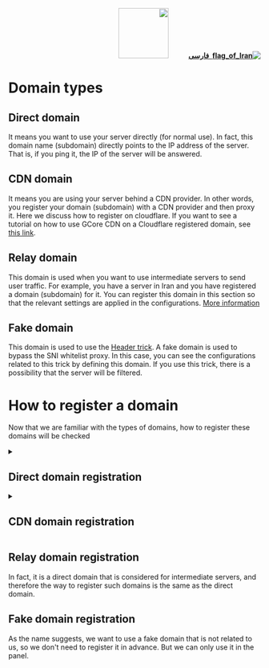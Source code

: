 <div dir="rtl">

[**![flag_of_Iran](https://user-images.githubusercontent.com/125398461/234186932-52f1fa82-52c6-417f-8b37-08fe9250a55f.png) &nbsp;فارسی**](https://github.com/hiddify/hiddify-config/wiki/%D8%A7%D9%86%D9%88%D8%A7%D8%B9-%D8%AF%D8%A7%D9%85%D9%86%D9%87-%D9%88-%D9%86%D8%AD%D9%88%D9%87-%D8%AB%D8%A8%D8%AA-%E2%80%8C%D8%A2%D9%86%E2%80%8C%D9%87%D8%A7)&nbsp;&nbsp;&nbsp;&nbsp;&nbsp;&nbsp;&nbsp;&nbsp;&nbsp;&nbsp;<a href="https://github.com/hiddify/hiddify-config/wiki/All-tutorials-and-videos"><img width="100" src="https://github.com/hiddify/hiddify-config/assets/125398461/8ac5b906-105c-4b98-acf5-0e12e39e33f6" /></a>
</div>

# Domain types

## Direct domain
It means you want to use your server directly (for normal use). In fact, this domain name (subdomain) directly points to the IP address of the server. That is, if you ping it, the IP of the server will be answered.

## CDN domain
It means you are using your server behind a CDN provider. In other words, you register your domain (subdomain) with a CDN provider and then proxy it. Here we discuss how to register on cloudflare. If you want to see a tutorial on how to use GCore CDN on a Cloudflare registered domain, see [this link](https://github.com/hiddify/hiddify-config/wiki/How-to-use-GCore-CDN-on-Cloudflare-registered-domain).

## Relay domain
This domain is used when you want to use intermediate servers to send user traffic. For example, you have a server in Iran and you have registered a domain (subdomain) for it. You can register this domain in this section so that the relevant settings are applied in the configurations. [More information](https://github.com/hiddify/hiddify-config/discussions/129)

## Fake domain
This domain is used to use the [Header trick](https://github.com/iranxray/hope/blob/main/cloudflare-cdn.md#%D8%B1%D9%88%D8%B4-%D8%A7%D9%88%D9%84-%D8%AD%D9%82%D9%87-%D9%BE%D8%B1%D9%88%DA%A9%D8%B3%DB%8C). A fake domain is used to bypass the SNI whitelist proxy. In this case, you can see the configurations related to this trick by defining this domain. If you use this trick, there is a possibility that the server will be filtered.

# How to register a domain
Now that we are familiar with the types of domains, how to register these domains will be checked

<details><summary><h2>Direct domain registration</h2></summary>
You can register the direct domain in several ways. 

### Direct domain registration for free
Using sites that offer free subdomains: [afarid](https://freedns.afraid.org/) is recommended.
A number of public domains have already been registered on this site. You can register your desired subdomain on these domains.
For this, you must first create a profile from [here](https://freedns.afraid.org/signup/?plan=starter). A real email is required.

![](https://user-images.githubusercontent.com/125398461/221342760-12dc14ed-9a19-45f3-a3f1-bf7d3f969792.png)

After that, the list of domains registered on this site can be seen from [here](http://freedns.afraid.org/domain/registry/). You can choose one of the domains that has fewer hosts. Note that the domain must be public. It is recommended to use `.com`, `.org`, `.net` domains.

![221343189-1fe98d0d-7f05-4639-9b51-fb6926f76f2b2](https://user-images.githubusercontent.com/125398461/234033584-1c26c485-6ceb-4aa9-a6b6-c1b781e767d1.png)

### Register the purchased direct domain
After buying the domain, you can use the sites that provide DNS services. e.g. Cloudflare

#### Direct domain registration purchased on Cloudflare
First, you register using [this link](https://dash.cloudflare.com/signup).

![](https://user-images.githubusercontent.com/125398461/221563866-d520a39d-15c8-4f88-a756-90e5e08c074a.png)


Log in after creating a profile. You must add your domain here. For this, click on `Add Site` button and add your domain.



![PICTURE](https://user-images.githubusercontent.com/125398461/221566504-5ecf714b-940d-4fd5-bc54-be8c37b7c292.png)

In the next step, choose your desired plan. The free plan is enough for this. So you choose according to the photo.

![PICTURE](https://user-images.githubusercontent.com/125398461/221567803-26850724-1bc8-480a-8c6f-29b32a6fcfa6.png)

In the next step, we do next according to the figure.

![PICTURE](https://user-images.githubusercontent.com/125398461/222444475-5596de54-3e7f-4fae-a0f0-94c046a21969.png)

In the last step, put the given DNS servers in your domain settings.

![PICTURE](https://user-images.githubusercontent.com/125398461/221569269-1f4027c7-5815-4dea-876e-326dc0645fe1.png)

Wait a while to register the domain settings. After that, the domain will be activated on the Cloudflare server.

![PICTURE](https://user-images.githubusercontent.com/125398461/221572305-50e819ea-0fa4-4548-8851-aab91b797f57.png)

Now you need to go to the registration section of DNS records.

![PICTURE](https://user-images.githubusercontent.com/125398461/222436778-f80de97b-7d66-4621-8be3-b856fc4e2c75.png)

In this case, to record records related to IP version 4, follow the figure.

![PICTURE](https://user-images.githubusercontent.com/125398461/222444012-2fa4a2c2-ff89-493e-b92c-01a26d7788b7.png)

After clicking on Add record, register the details of the desired subdomain by entering the server IP. Note that the proxy must be turned off for the direct domain.

![PICTURE](https://user-images.githubusercontent.com/125398461/234167251-ceebd61b-5147-4198-98dc-1c5bcd0d9124.png)


If needed, you can change the TTL from automatic mode. The lower this value is; DNS records cached on the user's system are refreshed sooner.

To record the records related to IP version 6 of the server, follow the figure.

![PICTURE](https://user-images.githubusercontent.com/125398461/234167507-996c8480-5cf5-4ede-999f-05f74b22499f.png)


All the things mentioned about IP version 4 also apply in this case. The only difference is the record type, which is AAAA.

#### How to  direct domain registration
The easiest test to ensure domain registration is to use the ping command. Thus, in a terminal, if the desired domain is pinged, the above registered IP must appear in the response. Usually, the DNS record registration process takes some time. More advanced tools such as nslookup and dig can also be used for this test. If you need more information, you can read [this article](https://wikicensorship.github.io/fa/docs/measure-internet-censorship/DNS/).

</details>

<details><summary><h2>CDN domain registration</h2></summary>
This domain is registered behind the servers of a CDN provider or so-called proxy. For this, the services of one of these sites should be used.
### CDN domain registration in Cloudflare
For example, you can use Cloudflare service. So after following the steps mentioned above; Your domain was activated on the site; You should go to the DNS section and register the desired record. This record is type A for IP version 4 and type AAAA for IP version 6. The only difference with the previous step is that you must turn on the proxy.

![PICTURE](https://user-images.githubusercontent.com/125398461/234167748-7121af19-f624-4659-9922-50f8e6d3ea2c.png)


### How to verify CDN domain registration
When you test this domain using various tools such as ping, nslookup, dig; In response, one of the IPs randomly assigned by Cloudflare will return to your domain and there is no more information about your IP. This provides a level of security for your server.

It should be noted that this IP changes in different periods of time and is not fixed.
Sometimes it happens that the IP assigned by Cloudflare is blocked or disrupted in Iran, and in this regard, methods to bypass this type of filtering should be used.

### Certificate settings of CDN domain  
TLS is an algorithm that encrypts all internet traffic and helps the user stay safe online.

to describe precisely; TLS encrypts the communication between the client and the server in the web platform, which uses a set of cryptographic algorithms such as alpn, uTLS, allowInsecure.

Certificates assigned to domains are also based on the TLS protocol.

To do this, go to the SSL/TLS section on the Cloudflare site and set the certificate mode to Full.

![PICTURE](https://user-images.githubusercontent.com/125398461/234168806-26bb12cf-78ad-45a9-89b5-c2f005a9fb86.png)


Also, activate the SSL/TLS Recommender option to increase connection security. This option checks the connection and gives you security suggestions if it is possible to upgrade the TLS version.

Then go to the Network menu. Here you should check that QUIC, gRPC and WebSockets options are enabled.

![PICTURE](https://user-images.githubusercontent.com/125398461/223041843-7b441805-4aab-4547-b318-7dbbda4cc893.png)

![PICTURE](https://user-images.githubusercontent.com/125398461/223042286-e597f169-001e-40a5-b0e8-d34d1b110eab.png)

Checking security status of CDN domain traffic
To do this, go to the SSL/TLS section of the Cloudflare site. A graph is displayed for passing traffic, the more traffic passed based on the higher version TLS; Communication security has been higher. http traffic passes without using TLS encryption.

![PICTURE](https://user-images.githubusercontent.com/125398461/223042939-897b7ec0-9700-4bec-8e28-6d8f961657b6.png)

</details>

## Relay domain registration
In fact, it is a direct domain that is considered for intermediate servers, and therefore the way to register such domains is the same as the direct domain.


## Fake domain registration
As the name suggests, we want to use a fake domain that is not related to us, so we don't need to register it in advance. But we can only use it in the panel.
